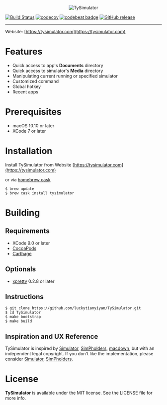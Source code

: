 <p align="center" >
  <img src="https://github.com/luckytianyiyan/TySimulator/raw/master/resources/tysimulator-logo.png" alt="TySimulator" title="TySimulator">
</p>

[![Build Status](https://travis-ci.org/luckytianyiyan/TySimulator.svg?branch=master)](https://travis-ci.org/luckytianyiyan/TySimulator)
[![codecov](https://codecov.io/gh/luckytianyiyan/TySimulator/branch/master/graph/badge.svg?token=m2rZatAaPl)](https://codecov.io/gh/luckytianyiyan/TySimulator)
[![codebeat badge](https://codebeat.co/badges/eada9239-a4b7-4477-8463-59568fc0765a)](https://codebeat.co/projects/github-com-luckytianyiyan-tysimulator-master)
[![GitHub release](https://img.shields.io/github/release/luckytianyiyan/TySimulator.svg)]()

---

Website: [https://tysimulator.com](https://tysimulator.com)

Features
===
- Quick access to app's **Documents** directory
- Quick access to simulator's **Media** directory
- Manipulating current running or specified simulator
- Customized command
- Global hotkey
- Recent apps

Prerequisites
===
- macOS 10.10 or later
- XCode 7 or later

Installation
===
Install TySimulator from Website
[https://tysimulator.com](https://tysimulator.com)

or via [homebrew cask](https://github.com/caskroom/homebrew-cask)

```shell
$ brew update
$ brew cask install tysimulator
```

Building
===

Requirements
---
- XCode 9.0 or later
- [CocoaPods](https://github.com/CocoaPods/CocoaPods)
- [Carthage](https://github.com/Carthage/Carthage)

Optionals
---
- [xpretty](https://github.com/supermarin/xcpretty) 0.2.8 or later

Instructions
---
```shell
$ git clone https://github.com/luckytianyiyan/TySimulator.git
$ cd TySimulator
$ make bootstrap
$ make build
```

Inspiration and UX Reference
---
TySimulator is inspired by [Simulator](https://github.com/hyperoslo/Simulator), [SimPholders](https://simpholders.com), [macdown](https://github.com/MacDownApp/macdown), but with an independent legal copyright. If you don't like the implementation, please consider [Simulator](https://github.com/hyperoslo/Simulator), [SimPholders](https://simpholders.com).

License
===

**TySimulator** is available under the MIT license. See the LICENSE file for more info.
